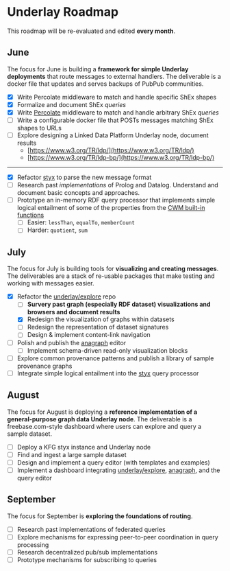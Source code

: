 # Underlay Roadmap

This roadmap will be re-evaluated and edited **every month**.

## June

The focus for June is building a **framework for simple Underlay deployments** that route messages to external handlers. The deliverable is a docker file that updates and serves backups of PubPub communities.

- [x]  Write Percolate middleware to match and handle specific ShEx shapes
- [x]  Formalize and document ShEx *queries*
- [x]  Write [Percolate](https://github.com/underlay/percolate) middleware to match and handle arbitrary ShEx *queries*
- [ ]  Write a configurable docker file that POSTs messages matching ShEx shapes to URLs
- [ ]  Explore designing a Linked Data Platform Underlay node, document results
    - [https://www.w3.org/TR/ldp/](https://www.w3.org/TR/ldp/)
    - [https://www.w3.org/TR/ldp-bp/](https://www.w3.org/TR/ldp-bp/)
---
- [x]  Refactor [styx](https://github.com/underlay/styx) to parse the new message format
- [ ]  Research past *implementations* of Prolog and Datalog. Understand and document basic concepts and approaches.
- [ ]  Prototype an in-memory RDF query processor that implements simple logical entailment of some of the properties from the [CWM built-in functions](https://www.w3.org/2000/10/swap/doc/CwmBuiltins)
    - [ ]  Easier: `lessThan`, `equalTo`, `memberCount`
    - [ ]  Harder: `quotient`, `sum`

## July

The focus for July is building tools for **visualizing and creating messages**. The deliverables are a stack of re-usable packages that make testing and working with messages easier.

- [x]  Refactor the [underlay/explore](https://github.com/underlay/explore) repo
    - [ ]  **Survery past graph (especially RDF dataset) visualizations and browsers and document results**
    - [x]  Redesign the visualization of graphs within datasets
    - [ ]  Redesign the representation of dataset signatures
    - [ ]  Design & implement content-link navigation
- [ ]  Polish and publish the [anagraph](https://github.com/underlay/anagraph) editor
    - [ ]  Implement schema-driven read-only visualization blocks
- [ ]  Explore common provenance patterns and publish a library of sample provenance graphs
- [ ]  Integrate simple logical entailment into the [styx](https://github.com/underlay/styx) query processor

## August

The focus for August is deploying a **reference implementation of a general-purpose graph data Underlay node**. The deliverable is a freebase.com-style dashboard where users can explore and query a sample dataset.

- [ ]  Deploy a KFG styx instance and Underlay node
- [ ]  Find and ingest a large sample dataset
- [ ]  Design and implement a query editor (with templates and examples)
- [ ]  Implement a dashboard integrating [underlay/explore](https://github.com/underlay/explore), [anagraph](https://github.com/underlay/anagraph), and the query editor

## September

The focus for September is **exploring the foundations of routing**.

- [ ]  Research past implementations of federated queries
- [ ]  Explore mechanisms for expressing peer-to-peer coordination in query processing
- [ ]  Research decentralized pub/sub implementations
- [ ]  Prototype mechanisms for subscribing to queries
